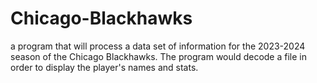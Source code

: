 # Chicago-Blackhawks
 a program that will process a data set of information for the 2023-2024 season of the Chicago Blackhawks. The program would decode a file in order to display the player's names and stats.
